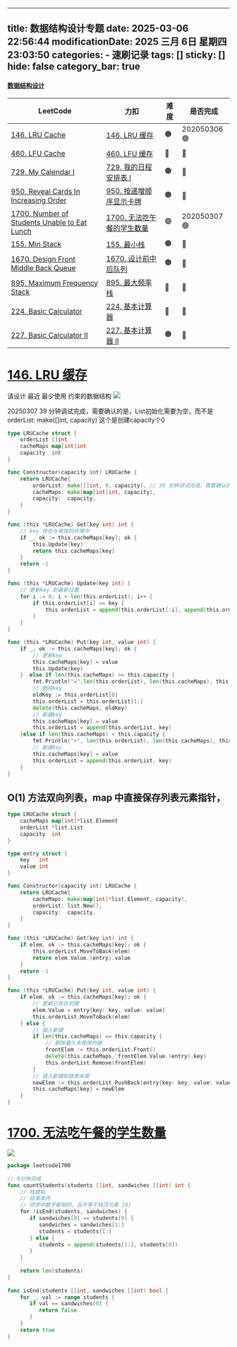 
---
title: 数据结构设计专题
date: 2025-03-06 22:56:44
modificationDate: 2025 三月 6日 星期四 23:03:50
categories: 
	- 速刷记录
tags: []
sticky: []
hide: false
category_bar: true
---
#### [数据结构设计](https://labuladong.online/algo/intro/quick-learning-plan/#%E6%95%B0%E6%8D%AE%E7%BB%93%E6%9E%84%E8%AE%BE%E8%AE%A1)

| LeetCode                                                                                                                     | 力扣                                                                                              | 难度  | 是否完成        |
| ---------------------------------------------------------------------------------------------------------------------------- | ----------------------------------------------------------------------------------------------- | --- | ----------- |
| [146. LRU Cache](https://leetcode.com/problems/lru-cache/?show=1)                                                            | [146. LRU 缓存](https://leetcode.cn/problems/lru-cache/?show=1)                                   | 🟠  | 202050306🟢 |
| [460. LFU Cache](https://leetcode.com/problems/lfu-cache/?show=1)                                                            | [460. LFU 缓存](https://leetcode.cn/problems/lfu-cache/?show=1)                                   | 🔴  | 🔴          |
| [729. My Calendar I](https://leetcode.com/problems/my-calendar-i/?show=1)                                                    | [729. 我的日程安排表 I](https://leetcode.cn/problems/my-calendar-i/?show=1)                            | 🟠  | 🔴          |
| [950. Reveal Cards In Increasing Order](https://leetcode.com/problems/reveal-cards-in-increasing-order/?show=1)              | [950. 按递增顺序显示卡牌](https://leetcode.cn/problems/reveal-cards-in-increasing-order/?show=1)         | 🟠  | 🔴          |
| [1700. Number of Students Unable to Eat Lunch](https://leetcode.com/problems/number-of-students-unable-to-eat-lunch/?show=1) | [1700. 无法吃午餐的学生数量](https://leetcode.cn/problems/number-of-students-unable-to-eat-lunch/?show=1) | 🟢  | 202050307🟢 |
| [155. Min Stack](https://leetcode.com/problems/min-stack/?show=1)                                                            | [155. 最小栈](https://leetcode.cn/problems/min-stack/?show=1)                                      | 🟠  | 🔴          |
| [1670. Design Front Middle Back Queue](https://leetcode.com/problems/design-front-middle-back-queue/?show=1)                 | [1670. 设计前中后队列](https://leetcode.cn/problems/design-front-middle-back-queue/?show=1)            | 🟠  | 🔴          |
| [895. Maximum Frequency Stack](https://leetcode.com/problems/maximum-frequency-stack/?show=1)                                | [895. 最大频率栈](https://leetcode.cn/problems/maximum-frequency-stack/?show=1)                      | 🔴  | 🔴          |
| [224. Basic Calculator](https://leetcode.com/problems/basic-calculator/?show=1)                                              | [224. 基本计算器](https://leetcode.cn/problems/basic-calculator/?show=1)                             | 🔴  | 🔴          |
| [227. Basic Calculator II](https://leetcode.com/problems/basic-calculator-ii/?show=1)                                        | [227. 基本计算器 II](https://leetcode.cn/problems/basic-calculator-ii/?show=1)                       | 🟠  | 🔴          |

# [146. LRU 缓存](https://leetcode.cn/problems/lru-cache/)

请设计 最近 最少使用 约束的数据结构
![](../../imgs/Pasted%20image%2020250309231207.png)


20250307 39 分钟调试完成，需要确认的是，List初始化需要为空，而不是orderList: make([]int, capacity) 这个是创建capacity个0

```go
type LRUCache struct {
	orderList []int
	cacheMaps map[int]int
	capacity  int
}

func Constructor(capacity int) LRUCache {
	return LRUCache{
		orderList: make([]int, 0, capacity), // 39 分钟调试完成，需要确认的是，List初始化需要为空，而不是orderList: make([]int, capacity) 这个是创建capacity个0
		cacheMaps: make(map[int]int, capacity),
		capacity:  capacity,
	}
}

func (this *LRUCache) Get(key int) int {
	// key 存在与单独的环境中
	if _, ok := this.cacheMaps[key]; ok {
		this.Update(key)
		return this.cacheMaps[key]
	}
	return -1
}

func (this *LRUCache) Update(key int) {
	// 更新key 到最新位置
	for i := 0; i < len(this.orderList); i++ {
		if this.orderList[i] == key {
			this.orderList = append(this.orderList[:i], append(this.orderList[i+1:], this.orderList[i])...)
		}
	}
}

func (this *LRUCache) Put(key int, value int) {
	if _, ok := this.cacheMaps[key]; ok {
		// 更新key
		this.cacheMaps[key] = value
		this.Update(key)
	}  else if len(this.cacheMaps) >= this.capacity {
        fmt.Println("=",len(this.orderList), len(this.cacheMaps), this.capacity)
		// 删除key
		oldKey := this.orderList[0]
		this.orderList = this.orderList[1:]
		delete(this.cacheMaps, oldKey)
		// 新建key
		this.cacheMaps[key] = value
		this.orderList = append(this.orderList, key)
	}else if len(this.cacheMaps) < this.capacity {
        fmt.Println("<", len(this.orderList), len(this.cacheMaps), this.capacity)
		// 新建key
		this.cacheMaps[key] = value
		this.orderList = append(this.orderList, key)
    }
}
```

## O(1) 方法双向列表，map 中直接保存列表元素指针，

```go
type LRUCache struct {
	cacheMaps map[int]*list.Element
	orderList *list.List
	capacity  int
}

type entry struct {
	key   int
	value int
}

func Constructor(capacity int) LRUCache {
	return LRUCache{
		cacheMaps: make(map[int]*list.Element, capacity),
		orderList: list.New(),
		capacity:  capacity,
	}
}

func (this *LRUCache) Get(key int) int {
	if elem, ok := this.cacheMaps[key]; ok {
		this.orderList.MoveToBack(elem)
		return elem.Value.(entry).value
	}
	return -1
}

func (this *LRUCache) Put(key int, value int) {
	if elem, ok := this.cacheMaps[key]; ok {
		// 更新已存在的键
		elem.Value = entry{key: key, value: value}
		this.orderList.MoveToBack(elem)
	} else {
		// 插入新键
		if len(this.cacheMaps) == this.capacity {
			// 删除最久未使用的键
			frontElem := this.orderList.Front()
			delete(this.cacheMaps, frontElem.Value.(entry).key)
			this.orderList.Remove(frontElem)
		}
		// 插入新键到链表末尾
		newElem := this.orderList.PushBack(entry{key: key, value: value})
		this.cacheMaps[key] = newElem
	}
}
```

# [1700. 无法吃午餐的学生数量](https://leetcode.cn/problems/number-of-students-unable-to-eat-lunch/)
![](../../imgs/Pasted%20image%2020250307231252.png)

```go
package leetcode1700  
  
// 9分钟完成  
func countStudents(students []int, sandwiches []int) int {  
    // 栈模拟  
    // 结束条件  
    // 同学中数字都相同，且不等于栈顶元素 [0]  
    for !isEnd(students, sandwiches) {  
       if sandwiches[0] == students[0] {  
          sandwiches = sandwiches[1:]  
          students = students[1:]  
       } else {  
          students = append(students[1:], students[0])  
       }  
    }  
  
    return len(students)  
}  
  
func isEnd(students []int, sandwiches []int) bool {  
    for _, val := range students {  
       if val == sandwiches[0] {  
          return false  
       }  
    }  
    return true  
}

```